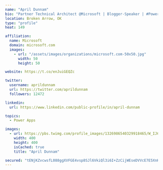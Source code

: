 ```yaml
---
name: "April Dunnam"
bio: "Partner Technical Architect @Microsoft | Blogger-Speaker | #PowerApps, #PowerAutomate, #Office365, #SharePoint | #WIT | #Karaoke Queen"
location: Broken Arrow, OK
type: "profile"
heat: 149

affiliation:
  name: Microsoft
  domain: microsoft.com
  images:
    - url: "/assets/images/organizations/microsoft.com-50x50.jpg"
      width: 50
      height: 50

website: https://t.co/enJuiGEQZc

twitter:
  username: aprildunnam
  url: https://twitter.com/aprildunnam
  followers: 12472

linkedin:
  url: https://www.linkedin.com/public-profile/in/april-dunnam

topics:
  - Power Apps

images:
  - url: https://pbs.twimg.com/profile_images/1326986540329918465/W_IJ6Ih2_400x400.jpg
    width: 400
    height: 400
    isCached: true
    title: "April Dunnam"

secured: "tENjKZvcwsfL088ggXVFGE4vsp8SJl6VkiQl3i6I+ZzCijWEseDVVcE7E5XnKhia12WgfKA5xnHvPfSZdZRHWmTRo7PGmiGdgSqoytj010vbq69Cpvs8K94BKaO4ZlqUdlC4A2gKgIFGlMZhxPtNiH9ORu+v50sZD2KVK4vqEqwvS3L5VoUJBeZQ/hV4augz8g4frv0K89I6sBeOW1Y0lBllISbdCdIUxOCgE2qdqAfgpwdZoAdIbpMRF0+t+pjpIWWnvnNKnRGMho18iDmDZOlT5f3MY6s0Ty6tAoSBYkf1KxD0FFGiiWc0Sx5iP93AMpsgtRLsLKJMdjl5ql/KYk/hkw/pRfGWlFCE3L4QP0LCM7QP+qfvB1LCjhJHYZ3OZr3RNzmcQVDVXqZzvYmx07/XdCdJkvW9GMWfXJbJRYs=;aI2oiOP8BpC/fTHK0hnIrA=="
---
```


